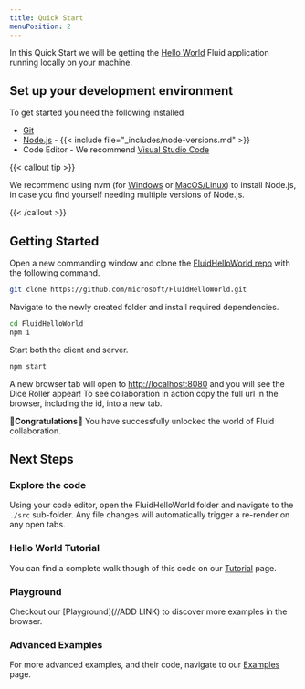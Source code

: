 ```yaml
---
title: Quick Start
menuPosition: 2
---
```


In this Quick Start we will be getting the [Hello World](https://github.com/microsoft/FluidHelloWorld) Fluid application
running locally on your machine.

## Set up your development environment

To get started you need the following installed

- [Git](https://git-scm.com/downloads)
- [Node.js](https://nodejs.org/en/download) - {{< include file="_includes/node-versions.md" >}}
- Code Editor - We recommend [Visual Studio Code](https://code.visualstudio.com/)

{{< callout tip >}}

We recommend using nvm (for [Windows](https://github.com/coreybutler/nvm-windows) or
[MacOS/Linux](https://github.com/nvm-sh/nvm)) to install Node.js, in case you find yourself needing multiple
versions of Node.js.

{{< /callout >}}

## Getting Started

Open a new commanding window and clone the [FluidHelloWorld repo](https://github.com/microsoft/FluidHelloWorld) with the
following command.

```bash
git clone https://github.com/microsoft/FluidHelloWorld.git
```

Navigate to the newly created folder and install required dependencies.

```bash
cd FluidHelloWorld
npm i
```

Start both the client and server.

```bash
npm start
```

A new browser tab will open to [http://localhost:8080](http://localhost:8080) and you will see the Dice Roller appear!
To see collaboration in action copy the full url in the browser, including the id, into a new tab.

🥳**Congratulations**🎉 You have successfully unlocked the world of Fluid collaboration.

## Next Steps

### Explore the code

Using your code editor, open the FluidHelloWorld folder and navigate to the `./src` sub-folder. Any file changes will
automatically trigger a re-render on any open tabs.

### Hello World Tutorial

You can find a complete walk though of this code on our [Tutorial](./tutorial.md) page.

### Playground

Checkout our [Playground](//ADD LINK) to discover more examples in the browser.

### Advanced Examples

For more advanced examples, and their code, navigate to our [Examples](./examples.md) page.
